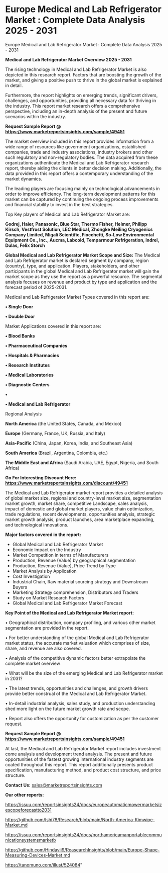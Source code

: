 # Europe Medical and Lab Refrigerator Market : Complete Data Analysis 2025 - 2031
 Europe Medical and Lab Refrigerator Market : Complete Data Analysis 2025 - 2031

<Strong> Medical and Lab Refrigerator Market Overview 2025 - 2031</strong>

The rising technology in Medical and Lab Refrigerator Market is also depicted in this research report. Factors that are boosting the growth of the market, and giving a positive push to thrive in the global market is explained in detail.

Furthermore, the report highlights on emerging trends, significant drivers, challenges, and opportunities, providing all necessary data for thriving in the industry. This report market research offers a comprehensive perspective, including an in-depth analysis of the present and future scenarios within the industry.

<strong>Request Sample Report @ <a href=https://www.marketreportsinsights.com/sample/49451>https://www.marketreportsinsights.com/sample/49451</a></strong>

The market overview included in this report provides information from a wide range of resources like government organizations, established companies, trade and industry associations, industry brokers and other such regulatory and non-regulatory bodies. The data acquired from these organizations authenticate the Medical and Lab Refrigerator research report, thereby aiding the clients in better decision making. Additionally, the data provided in this report offers a contemporary understanding of the market dynamics.

The leading players are focusing mainly on technological advancements in order to improve efficiency. The long-term development patterns for this market can be captured by continuing the ongoing process improvements and financial stability to invest in the best strategies.

Top Key players of Medical and Lab Refrigerator Market are:

<strong>Godrej, Haier, Panasonic, Blue Star, Thermo Fisher, Helmer, Philipp Kirsch, Vestfrost Solution, LEC Medical, Zhongke Meiling Cryogenics Company Limited, Migali Scientific, Fiocchetti, So-Low Environmental Equipment Co., Inc., Aucma, Labcold, Temparmour Refrigeration, Indrel, Dulas, Felix Storch</strong>

<strong><b>Global Medical and Lab Refrigerator Market Scope and Size:</b></strong>
The Medical and Lab Refrigerator market is declared segment by company, region (country), type, and application. Players, stakeholders, and other participants in the global Medical and Lab Refrigerator market will gain the market scope as they use the report as a powerful resource. The segmental analysis focuses on revenue and product by type and application and the forecast period of 2025-2031.

Medical and Lab Refrigerator Market Types covered in this report are:

<strong>•  Single Door

•  Double Door</strong>

Market Applications covered in this report are:

<strong>•  Blood Banks

•  Pharmaceutical Companies

•  Hospitals & Pharmacies

•  Research Institutes

•  Medical Laboratories

•  Diagnostic Centers

•  

•  Medical and Lab Refrigerator</strong> 

Regional Analysis

<strong>North America</strong> (the United States, Canada, and Mexico)

<strong>Europe</strong> (Germany, France, UK, Russia, and Italy)

<strong>Asia-Pacific</strong> (China, Japan, Korea, India, and Southeast Asia)

<strong>South America</strong> (Brazil, Argentina, Colombia, etc.)

<strong>The Middle East and Africa</strong> (Saudi Arabia, UAE, Egypt, Nigeria, and South Africa)

<strong>Go For Interesting Discount Here: <a href=https://www.marketreportsinsights.com/discount/49451>https://www.marketreportsinsights.com/discount/49451</a></strong>

The Medical and Lab Refrigerator market report provides a detailed analysis of global market size, regional and country-level market size, segmentation market growth, market share, competitive Landscape, sales analysis, impact of domestic and global market players, value chain optimization, trade regulations, recent developments, opportunities analysis, strategic market growth analysis, product launches, area marketplace expanding, and technological innovations.

<strong><b>Major factors covered in the report:</b></strong>
<ul>
  <li>Global Medical and Lab Refrigerator Market </li>
  <li>Economic Impact on the Industry</li>
  <li>Market Competition in terms of Manufacturers</li>
  <li>Production, Revenue (Value) by geographical segmentation</li>
  <li>Production, Revenue (Value), Price Trend by Type</li>
  <li>Market Analysis by Application</li>
  <li>Cost Investigation</li>
  <li>Industrial Chain, Raw material sourcing strategy and Downstream Buyers</li>
  <li>Marketing Strategy comprehension, Distributors and Traders</li>
  <li>Study on Market Research Factors</li>
  <li>Global Medical and Lab Refrigerator Market Forecast</li>
</ul>

<strong><b>Key Point of the Medical and Lab Refrigerator Market report:</b></strong>

• Geographical distribution, company profiling, and various other market segmentation are provided in the report.

• For better understanding of the global Medical and Lab Refrigerator market status, the accurate market valuation which comprises of size, share, and revenue are also covered.

• Analysis of the competitive dynamic factors better extrapolate the complete market overview

• What will be the size of the emerging Medical and Lab Refrigerator market in 2031?

• The latest trends, opportunities and challenges, and growth drivers provide better construal of the Medical and Lab Refrigerator Market.

• In-detail industrial analysis, sales study, and production understanding shed more light on the future market growth rate and scope.

• Report also offers the opportunity for customization as per the customer request.

<strong>Request Sample Report @ <a href=https://www.marketreportsinsights.com/sample/49451>https://www.marketreportsinsights.com/sample/49451</a></strong>

At last, the Medical and Lab Refrigerator Market report includes investment come analysis and development trend analysis. The present and future opportunities of the fastest growing international industry segments are coated throughout this report. This report additionally presents product specification, manufacturing method, and product cost structure, and price structure.

<strong>Contact Us:</strong>
sales@marketreportsinsights.com

<strong>Our other reports:</strong>

<a href=https://issuu.com/reportsinsights24/docs/europeautomaticmowermarketsizescopeforecastto2031>https://issuu.com/reportsinsights24/docs/europeautomaticmowermarketsizescopeforecastto2031</a>

<a href=https://github.com/Ishi78/Research/blob/main/North-America-Kimwipe-Market.md>https://github.com/Ishi78/Research/blob/main/North-America-Kimwipe-Market.md</a>

<a href=https://issuu.com/reportsinsights24/docs/northamericamanportablecommunicationsystemsmarketb>https://issuu.com/reportsinsights24/docs/northamericamanportablecommunicationsystemsmarketb</a>

<a href=https://github.com/Hindavii9/ReasearchInsights/blob/main/Europe-Shape-Measuring-Devices-Market.md>https://github.com/Hindavii9/ReasearchInsights/blob/main/Europe-Shape-Measuring-Devices-Market.md</a>

<a href=https://tanomuno.com/illust/524084>https://tanomuno.com/illust/524084</a>"
